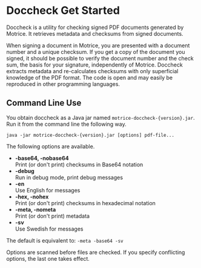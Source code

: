 # Doccheck Get Started #

Doccheck is a utility for checking signed PDF documents generated by Motrice. It retrieves metadata and checksums from signed documents.

When signing a document in Motrice, you are presented with a document number and a unique checksum. If you get a copy of the document you signed, it should be possible to verify the document number and the check sum, the basis for your signature, independently of Motrice. Doccheck extracts metadata and re-calculates checksums with only superficial knowledge of the PDF format. The code is open and may easily be reproduced in other programming languages.


## Command Line Use ##

You obtain doccheck as a Java jar named `motrice-doccheck-{version}.jar`. Run it from the command line the following way.

```
java -jar motrice-doccheck-{version}.jar [options] pdf-file...
```

The following options are available.

* **-base64, -nobase64**  
 Print (or don't print) checksums in Base64 notation
* **-debug**  
 Run in debug mode, print debug messages
* **-en**  
 Use English for messages
* **-hex, -nohex**  
 Print (or don't print) checksums in hexadecimal notation
* **-meta, -nometa**  
 Print (or don't print) metadata
* **-sv**  
 Use Swedish for messages

The default is equivalent to: `-meta -base64 -sv`

Options are scanned before files are checked. If you specify conflicting options, the last one takes effect.

